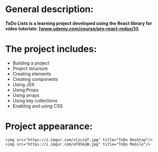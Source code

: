 # General description:

**ToDo Lists is a learning project developed using the React library for video tutorials: [www.udemy.com/course/pro-react-redux/]()**

# The project includes:
- Building a project
- Project structure
- Creating elements
- Creating components
- Using JSX
- Using Props
- Using arrays
- Using key collections
- Enabling and using CSS

# Project appearance:
    <img src="https://i.imgur.com/slzccqT.jpg" title="ToDo Desktop"/>
    <img src="https://i.imgur.com/oF9SkqW.jpg" title="ToDo Mobile"/>